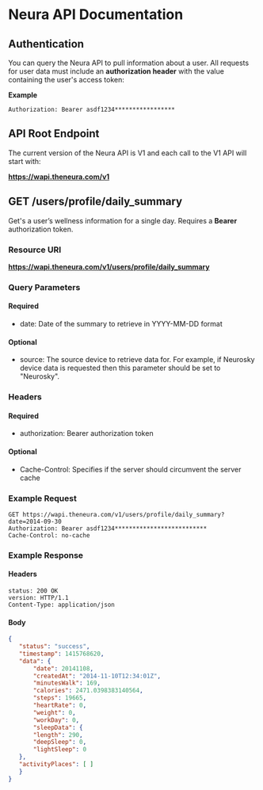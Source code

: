 # Neura API Documentation

## Authentication

You can query the Neura API to pull information about a user. All requests for user data must include an **authorization header** with the value containing the user's access token:

**Example**

```
Authorization: Bearer asdf1234*****************
```

## API Root Endpoint

The current version of the Neura API is V1 and each call to the V1 API will start with:

 **https://wapi.theneura.com/v1**

## GET /users/profile/daily_summary

Get's a user’s wellness information for a single day. Requires a **Bearer** authorization token.

### Resource URI

**https://wapi.theneura.com/v1/users/profile/daily_summary**

### Query Parameters
#### Required
- date: Date of the summary to retrieve in YYYY-MM-DD format
#### Optional
- source: The source device to retrieve data for. For example, if Neurosky device data is requested then this parameter should be set to "Neurosky".
### Headers
#### Required
- authorization: Bearer authorization token
#### Optional
- Cache-Control: Specifies if the server should circumvent the server cache


 ### Example Request

```http
GET https://wapi.theneura.com/v1/users/profile/daily_summary?date=2014-09-30
Authorization: Bearer asdf1234**************************
Cache-Control: no-cache
```

### Example Response
#### Headers
```http
status: 200 OK
version: HTTP/1.1
Content-Type: application/json
```
#### Body
```json
{
   "status": "success",
   "timestamp": 1415768620,
   "data": {
	   "date": 20141108,
	   "createdAt": "2014-11-10T12:34:01Z",
	   "minutesWalk": 169,
	   "calories": 2471.0398383140564,
	   "steps": 19665,
	   "heartRate": 0,
	   "weight": 0,
	   "workDay": 0,
	   "sleepData": {
	   "length": 290,
	   "deepSleep": 0,
	   "lightSleep": 0
   },
   "activityPlaces": [ ]
   }
}
```
 


